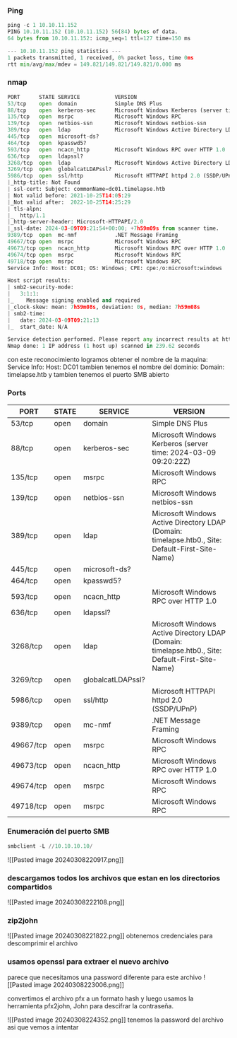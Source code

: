 ### Ping 
```python
ping -c 1 10.10.11.152
PING 10.10.11.152 (10.10.11.152) 56(84) bytes of data.
64 bytes from 10.10.11.152: icmp_seq=1 ttl=127 time=150 ms

--- 10.10.11.152 ping statistics ---
1 packets transmitted, 1 received, 0% packet loss, time 0ms
rtt min/avg/max/mdev = 149.821/149.821/149.821/0.000 ms
```

### nmap
```python
PORT      STATE SERVICE           VERSION
53/tcp    open  domain            Simple DNS Plus
88/tcp    open  kerberos-sec      Microsoft Windows Kerberos (server time: 2024-03-09 09:20:22Z)
135/tcp   open  msrpc             Microsoft Windows RPC
139/tcp   open  netbios-ssn       Microsoft Windows netbios-ssn
389/tcp   open  ldap              Microsoft Windows Active Directory LDAP (Domain: timelapse.htb0., Site: Default-First-Site-Name)
445/tcp   open  microsoft-ds?
464/tcp   open  kpasswd5?
593/tcp   open  ncacn_http        Microsoft Windows RPC over HTTP 1.0
636/tcp   open  ldapssl?
3268/tcp  open  ldap              Microsoft Windows Active Directory LDAP (Domain: timelapse.htb0., Site: Default-First-Site-Name)
3269/tcp  open  globalcatLDAPssl?
5986/tcp  open  ssl/http          Microsoft HTTPAPI httpd 2.0 (SSDP/UPnP)
|_http-title: Not Found
| ssl-cert: Subject: commonName=dc01.timelapse.htb
| Not valid before: 2021-10-25T14:05:29
|_Not valid after:  2022-10-25T14:25:29
| tls-alpn: 
|_  http/1.1
|_http-server-header: Microsoft-HTTPAPI/2.0
|_ssl-date: 2024-03-09T09:21:54+00:00; +7h59m09s from scanner time.
9389/tcp  open  mc-nmf            .NET Message Framing
49667/tcp open  msrpc             Microsoft Windows RPC
49673/tcp open  ncacn_http        Microsoft Windows RPC over HTTP 1.0
49674/tcp open  msrpc             Microsoft Windows RPC
49718/tcp open  msrpc             Microsoft Windows RPC
Service Info: Host: DC01; OS: Windows; CPE: cpe:/o:microsoft:windows

Host script results:
| smb2-security-mode: 
|   3:1:1: 
|_    Message signing enabled and required
|_clock-skew: mean: 7h59m08s, deviation: 0s, median: 7h59m08s
| smb2-time: 
|   date: 2024-03-09T09:21:13
|_  start_date: N/A

Service detection performed. Please report any incorrect results at https://nmap.org/submit/ .
Nmap done: 1 IP address (1 host up) scanned in 239.62 seconds
```
con este reconocimiento logramos obtener el nombre de la maquina: Service Info: Host: DC01 tambien tenemos el nombre del dominio: Domain: timelapse.htb y tambien tenemos el puerto SMB abierto
### Ports
| PORT      | STATE | SERVICE           | VERSION                                                                                          |
| --------- | ----- | ----------------- | ------------------------------------------------------------------------------------------------ |
| 53/tcp    | open  | domain            | Simple DNS Plus                                                                                  |
| 88/tcp    | open  | kerberos-sec      | Microsoft Windows Kerberos (server time: 2024-03-09 09:20:22Z)                                   |
| 135/tcp   | open  | msrpc             | Microsoft Windows RPC                                                                            |
| 139/tcp   | open  | netbios-ssn       | Microsoft Windows netbios-ssn                                                                    |
| 389/tcp   | open  | ldap              | Microsoft Windows Active Directory LDAP (Domain: timelapse.htb0., Site: Default-First-Site-Name) |
| 445/tcp   | open  | microsoft-ds?     |                                                                                                  |
| 464/tcp   | open  | kpasswd5?         |                                                                                                  |
| 593/tcp   | open  | ncacn_http        | Microsoft Windows RPC over HTTP 1.0                                                              |
| 636/tcp   | open  | ldapssl?          |                                                                                                  |
| 3268/tcp  | open  | ldap              | Microsoft Windows Active Directory LDAP (Domain: timelapse.htb0., Site: Default-First-Site-Name) |
| 3269/tcp  | open  | globalcatLDAPssl? |                                                                                                  |
| 5986/tcp  | open  | ssl/http          | Microsoft HTTPAPI httpd 2.0 (SSDP/UPnP)                                                          |
| 9389/tcp  | open  | mc-nmf            | .NET Message Framing                                                                             |
| 49667/tcp | open  | msrpc             | Microsoft Windows RPC                                                                            |
| 49673/tcp | open  | ncacn_http        | Microsoft Windows RPC over HTTP 1.0                                                              |
| 49674/tcp | open  | msrpc             | Microsoft Windows RPC                                                                            |
| 49718/tcp | open  | msrpc             | Microsoft Windows RPC                                                                            |

### Enumeración del puerto SMB

```python
smbclient -L //10.10.10.10/
```

![[Pasted image 20240308220917.png]]

### descargamos todos los archivos que estan en los directorios compartidos 

![[Pasted image 20240308222108.png]]

### zip2john

![[Pasted image 20240308221822.png]]
obtenemos credenciales para descomprimir el archivo

### usamos openssl para extraer el nuevo archivo 
parece que necesitamos una password diferente para este archivo
![[Pasted image 20240308223006.png]]

convertimos el archivo pfx a un formato hash y luego usamos la herramienta pfx2john, John para descifrar la contraseña.

![[Pasted image 20240308224352.png]]
tenemos la password del archivo asi que vemos a intentar 


